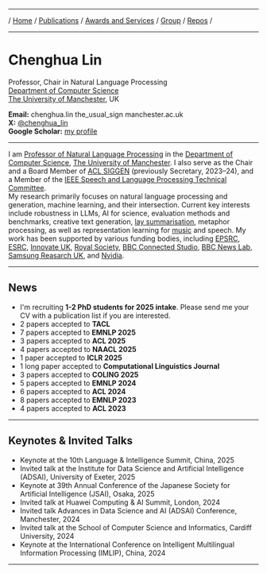 ***

/ [Home](./index.md) / [Publications](./publication.md) /  [Awards and Services](./award-service.md) / [Group](./group.md) / [Repos](./repo.md) / 

***

# Chenghua Lin

Professor, Chair in Natural Language Processing \
[Department of Computer Science](https://www.cs.manchester.ac.uk/) \
[The University of Manchester](https://www.manchester.ac.uk/about/rankings/), UK
  
<b>Email:</b> chenghua.lin the_usual_sign manchester.ac.uk  
<b>X:</b> [@chenghua_lin](https://x.com/chenghua_lin)  
<b>Google Scholar:</b> [my profile](https://scholar.google.co.uk/citations?user=Tp1RdIQAAAAJ&hl=en)

***

I am [Professor of Natural Language Processing](https://research.manchester.ac.uk/en/persons/chenghua-lin) in the [Department of Computer Science](https://www.cs.manchester.ac.uk/), [The University of Manchester](https://www.manchester.ac.uk/). I also serve as the Chair and a Board Member of [ACL SIGGEN](https://aclweb.org/aclwiki/SIGGEN) (previously Secretary, 2023–24), and a Member of the [IEEE Speech and Language Processing Technical Committee](https://signalprocessingsociety.org/community-involvement/speech-and-language-processing).   
My research primarily focuses on natural language processing and generation, machine learning, and their intersection. Current key interests include robustness in LLMs, AI for science, evaluation methods and benchmarks, creative text generation, [lay summarisation](https://biolaysumm.org/), metaphor processing, as well as representation learning for [music](https://huggingface.co/m-a-p/MERT-v1-330M) and speech.
My work has been supported by various funding bodies, including [EPSRC](https://www.ukri.org/councils/epsrc/), [ESRC](https://www.ukri.org/councils/esrc/), [Innovate UK](https://www.ukri.org/councils/innovate-uk/), [Royal Society](https://royalsociety.org/), [BBC Connected Studio](https://www.bbc.co.uk/rd/projects/connected-studio/), [BBC News Lab](https://www.bbc.co.uk/rdnewslabs/),  [Samsung Reasarch UK](https://research.samsung.com/sruk), and [Nvidia](https://nvidia.com/en-us/industries/higher-education-research/academic-grant-program/).

<!-- For more info, please visit my [group page](https://lincedo-lab.github.io/).-->  

***


## News
* I'm recruiting **1-2 PhD students for 2025 intake**. Please send me your CV with a publication list if you are interested. 
* 2 papers accepted to <b>TACL</b> 
* 7 papers accepted to <b>EMNLP 2025</b>
* 3 papers accepted to <b>ACL 2025</b>
* 4 papers accepted to <b>NAACL 2025</b>
* 1 paper accepted to <b>ICLR 2025</b>
* 1 long paper accepted to <b>Computational Linguistics Journal</b>
* 3 papers accepted to <b>COLING 2025</b>   
* 5 papers accepted to <b>EMNLP 2024</b>   
* 6 papers accepted to <b>ACL 2024</b> 
* 8 papers accepted to <b>EMNLP 2023</b>  
* 4 papers accepted to <b>ACL 2023</b>  

***


## Keynotes & Invited Talks

* Keynote at the 10th Language & Intelligence Summit, China, 2025  
* Invited talk at the Institute for Data Science and Artificial Intelligence (ADSAI), University of Exeter, 2025  
* Keynote at 39th Annual Conference of the Japanese Society for Artificial Intelligence (JSAI), Osaka, 2025 
* Invited talk at Huawei Computing & AI Summit, London, 2024  
* Invited talk Advances in Data Science and AI (ADSAI) Conference, Manchester, 2024  
* Invited talk at the School of Computer Science and Informatics, Cardiff University, 2024
* Keynote at the International Conference on Intelligent Multilingual Information Processing (IMLIP), China, 2024 

***  

<!--  ## Personal  

I am a die-hard fan of the [90s Chicago Bulls](https://en.wikipedia.org/wiki/Chicago_Bulls). I used to play basketball a lot and was part of the starting lineup for my school's basketball team at my university in Beijing. Our team won two championships in the college league, which I am quite proud of, even though the matches were amateur. I stopped playing intensively after completely rupturing one of my [Achilles tendons](https://en.wikipedia.org/wiki/Achilles_tendon_rupture) during a match. Nevertheless, I still play for fun and occasionally, join the practice games of a team from the [Sheffield basketball league](https://www.sheffieldbasketball.co.uk/). -->